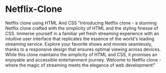 # Netflix-Clone
Netflix clone using HTML And CSS
"Introducing Netflix clone - a stunning Netflix clone crafted with the simplicity of HTML and the styling finesse of CSS. Immerse yourself in a familiar yet fresh streaming experience with an intuitive user interface that replicates the essence of the world's leading streaming service. Explore your favorite shows and movies seamlessly, thanks to a responsive design that ensures optimal viewing across devices. While this clone maintains the simplicity of HTML and CSS, it promises an enjoyable and accessible entertainment journey. Welcome to Netflix clone - where the magic of streaming meets the elegance of web development!"
